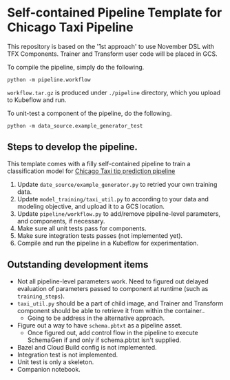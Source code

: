 # Self-contained Pipeline Template for Chicago Taxi Pipeline

This repository is based on the '1st approach' to use November DSL with TFX
Components. Trainer and Transform user code will be placed in GCS.


To compile the pipeline, simply do the following.

```shell
python -m pipeline.workflow
```
`workflow.tar.gz` is produced under `./pipeline` directory, which you upload to
Kubeflow and run.


To unit-test a component of the pipeline, do the following.

```shell
python -m data_source.example_generator_test
```


## Steps to develop the pipeline.

This template comes with a filly self-contained pipeline to train
a classification model for [Chicago Taxi tip prediction pipeline](https://github.com/tensorflow/tfx/tree/master/tfx/examples/chicago_taxi_pipeline)

1. Update `date_source/example_generator.py` to retried your own training data.
2. Update `model_training/taxi_util.py` to according to your data and modeling
   objective, and upload it to a GCS location.
3. Update `pipeline/workflow.py` to add/remove pipeline-level parameters,
   and components, if necessary.
4. Make sure all unit tests pass for components.
5. Make sure integration tests passes (not implemented yet).
6. Compile and run the pipeline in a Kubeflow for experimentation.


## Outstanding development items

*  Not all pipeline-level parameters work. Need to figured out delayed
   evaluation of parameters passed to component at runtime (such as
   `training_steps`).
*  `taxi_util.py` should be a part of child image, and Trainer and Transform
   component should be able to retrieve it from within the container..
   * Going to be address in the alternative approach.
*  Figure out a way to have `schema.pbtxt` as a pipeline asset.
   * Once figured out, add control flow in the pipeline to execute SchemaGen if
     and only if schema.pbtxt isn't supplied.
*  Bazel and Cloud Build config is not implemented.
*  Integration test is not implemented.
*  Unit test is only a skeleton.
*  Companion notebook.
